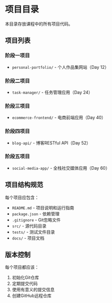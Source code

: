 # 项目目录

本目录存放课程中的所有项目代码。

## 项目列表

### 阶段一项目
- `personal-portfolio/` - 个人作品集网站（Day 12）

### 阶段二项目
- `task-manager/` - 任务管理应用（Day 24）

### 阶段三项目
- `ecommerce-frontend/` - 电商前端应用（Day 40）

### 阶段四项目
- `blog-api/` - 博客RESTful API（Day 52）

### 阶段五项目
- `social-media-app/` - 全栈社交媒体应用（Day 60）

## 项目结构规范

每个项目应包含：
- `README.md` - 项目说明和运行指南
- `package.json` - 依赖管理
- `.gitignore` - Git忽略文件
- `src/` - 源代码目录
- `tests/` - 测试文件目录
- `docs/` - 项目文档

## 版本控制

每个项目都应该：
1. 初始化Git仓库
2. 定期提交代码
3. 使用有意义的提交信息
4. 创建GitHub远程仓库